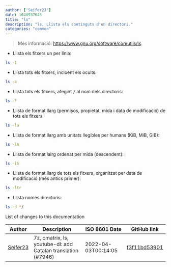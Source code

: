 ```yaml
---
author: ['Seifer23']
date: 1648937645
title: "ls"
description: "ls, Llista els continguts d'un directori."
categories: "common"
---
```

> Més informació: <https://www.gnu.org/software/coreutils/ls>.

- Llista els fitxers un per línia:

```bash
ls -1
```

- Llista tots els fitxers, incloent els ocults:

```bash
ls -a
```

- Llista tots els fitxers, afegint `/` al nom dels directoris:

```bash
ls -F
```

- Llista de format llarg (permisos, propietat, mida i data de modificació) de tots els fitxers:

```bash
ls -la
```

- Llista de format llarg amb unitats llegibles per humans (KiB, MiB, GiB):

```bash
ls -lh
```

- Llista de format lalrg ordenat per mida (descendent):

```bash
ls -lS
```

- Llista de format llarg de tots els fitxers, organitzat per data de modificació (més antics primer):

```bash
ls -ltr
```

- Llista només directoris:

```bash
ls -d */
```
List of changes to this documentation


Author | Description | ISO 8601 Date | GitHub link
------|-----|-----|-----
[Seifer23](mailto:48915360+Seifer23@users.noreply.github.com) | 7z, cmatrix, ls, youtube-dl: add Catalan translation (#7946) | 2022-04-03T00:14:05 | [f3f11bd53901](https://github.com/tldr-pages/tldr/commit/f3f11bd5390198c2c709bcbc4913f65ad28e702d)

